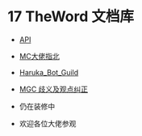 # 17 TheWord 文档库

- [API](guide/api/README.md)


- [MC大佬指北](guide/mchelp/README.md)


- [Haruka_Bot_Guild](guide/haruka_guild/README.md)


- [MGC 歧义及观点纠正](haruka_guild/README.md)


- 仍在装修中


- 欢迎各位大佬参观

